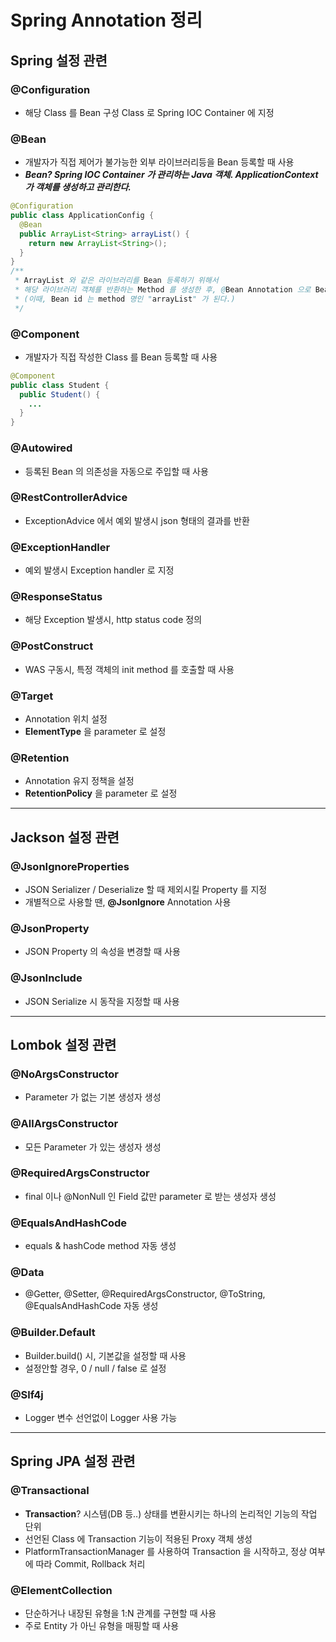# Spring Annotation 정리
## Spring 설정 관련
### @Configuration
* 해당 Class 를 Bean 구성 Class 로 Spring IOC Container 에 지정
### @Bean
* 개발자가 직접 제어가 불가능한 외부 라이브러리등을 Bean 등록할 때 사용
* ***Bean? Spring IOC Container 가 관리하는 Java 객체. ApplicationContext 가 객체를 생성하고 관리한다.***
```java
@Configuration
public class ApplicationConfig {
  @Bean
  public ArrayList<String> arrayList() {
    return new ArrayList<String>();
  }
}
/**
 * ArrayList 와 같은 라이브러리를 Bean 등록하기 위해서
 * 해당 라이브러리 객체를 반환하는 Method 를 생성한 후, @Bean Annotation 으로 Bean 등록
 * (이때, Bean id 는 method 명인 "arrayList" 가 된다.)
 */
```
### @Component
* 개발자가 직접 작성한 Class 를 Bean 등록할 때 사용
```java
@Component
public class Student {
  public Student() {
    ...
  }
}
```
### @Autowired
* 등록된 Bean 의 의존성을 자동으로 주입할 때 사용
### @RestControllerAdvice
* ExceptionAdvice 에서 예외 발생시 json 형태의 결과를 반환
### @ExceptionHandler
* 예외 발생시 Exception handler 로 지정
### @ResponseStatus
* 해당 Exception 발생시, http status code 정의
### @PostConstruct
* WAS 구동시, 특정 객체의 init method 를 호출할 때 사용
### @Target
* Annotation 위치 설정
* **ElementType** 을 parameter 로 설정
### @Retention
* Annotation 유지 정책을 설정
* **RetentionPolicy** 을 parameter 로 설정

---

## Jackson 설정 관련
### @JsonIgnoreProperties
* JSON Serializer / Deserialize 할 때 제외시킬 Property 를 지정
* 개별적으로 사용할 땐, **@JsonIgnore** Annotation 사용
### @JsonProperty
* JSON Property 의 속성을 변경할 때 사용
### @JsonInclude
* JSON Serialize 시 동작을 지정할 때 사용

---

## Lombok 설정 관련
### @NoArgsConstructor
* Parameter 가 없는 기본 생성자 생성
### @AllArgsConstructor
* 모든 Parameter 가 있는 생성자 생성
### @RequiredArgsConstructor
* final 이나 @NonNull 인 Field 값만 parameter 로 받는 생성자 생성
### @EqualsAndHashCode
* equals & hashCode method 자동 생성
### @Data
* @Getter, @Setter, @RequiredArgsConstructor, @ToString, @EqualsAndHashCode 자동 생성
### @Builder.Default
* Builder.build() 시, 기본값을 설정할 때 사용
* 설정안할 경우, 0 / null / false 로 설정
### @Slf4j
* Logger 변수 선언없이 Logger 사용 가능

---

## Spring JPA 설정 관련
### @Transactional
* **Transaction**? 시스템(DB 등..) 상태를 변환시키는 하나의 논리적인 기능의 작업 단위
* 선언된 Class 에 Transaction 기능이 적용된 Proxy 객체 생성
* PlatformTransactionManager 를 사용하여 Transaction 을 시작하고, 정상 여부에 따라 Commit, Rollback 처리
### @ElementCollection
* 단순하거나 내장된 유형을 1:N 관계를 구현할 때 사용
* 주로 Entity 가 아닌 유형을 매핑할 때 사용
